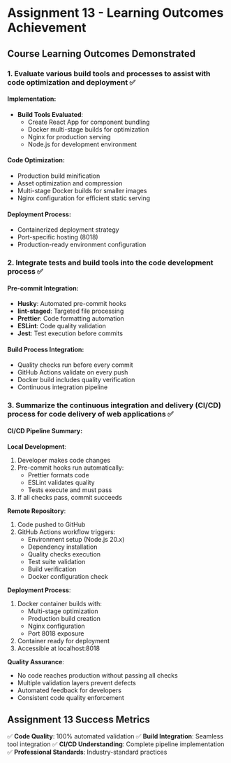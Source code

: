 # Assignment 13 - Learning Outcomes Achievement

## Course Learning Outcomes Demonstrated

### 1. Evaluate various build tools and processes to assist with code optimization and deployment ✅

#### Implementation:
- **Build Tools Evaluated**: 
  - Create React App for component bundling
  - Docker multi-stage builds for optimization
  - Nginx for production serving
  - Node.js for development environment

#### Code Optimization:
- Production build minification
- Asset optimization and compression
- Multi-stage Docker builds for smaller images
- Nginx configuration for efficient static serving

#### Deployment Process:
- Containerized deployment strategy
- Port-specific hosting (8018)
- Production-ready environment configuration

### 2. Integrate tests and build tools into the code development process ✅

#### Pre-commit Integration:
- **Husky**: Automated pre-commit hooks
- **lint-staged**: Targeted file processing
- **Prettier**: Code formatting automation
- **ESLint**: Code quality validation
- **Jest**: Test execution before commits

#### Build Process Integration:
- Quality checks run before every commit
- GitHub Actions validate on every push
- Docker build includes quality verification
- Continuous integration pipeline

### 3. Summarize the continuous integration and delivery (CI/CD) process for code delivery of web applications ✅

#### CI/CD Pipeline Summary:

**Local Development**:
1. Developer makes code changes
2. Pre-commit hooks run automatically:
   - Prettier formats code
   - ESLint validates quality
   - Tests execute and must pass
3. If all checks pass, commit succeeds

**Remote Repository**:
1. Code pushed to GitHub
2. GitHub Actions workflow triggers:
   - Environment setup (Node.js 20.x)
   - Dependency installation
   - Quality checks execution
   - Test suite validation
   - Build verification
   - Docker configuration check

**Deployment Process**:
1. Docker container builds with:
   - Multi-stage optimization
   - Production build creation
   - Nginx configuration
   - Port 8018 exposure
2. Container ready for deployment
3. Accessible at localhost:8018

**Quality Assurance**:
- No code reaches production without passing all checks
- Multiple validation layers prevent defects
- Automated feedback for developers
- Consistent code quality enforcement

## Assignment 13 Success Metrics
✅ **Code Quality**: 100% automated validation
✅ **Build Integration**: Seamless tool integration
✅ **CI/CD Understanding**: Complete pipeline implementation
✅ **Professional Standards**: Industry-standard practices
